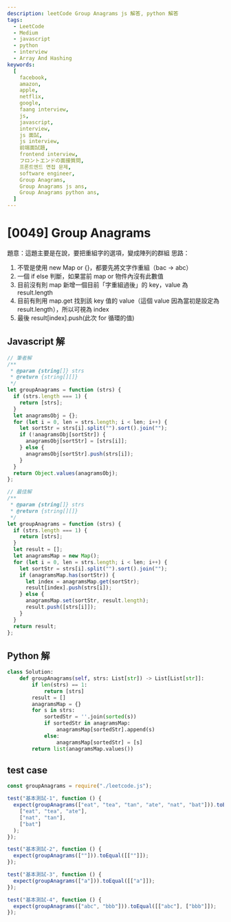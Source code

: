 ```yaml
---
description: leetCode Group Anagrams js 解答, python 解答
tags:
  - LeetCode
  - Medium
  - javascript
  - python
  - interview
  - Array And Hashing
keywords:
  [
    facebook,
    amazon,
    apple,
    netflix,
    google,
    faang interview,
    js,
    javascript,
    interview,
    js 面試,
    js interview,
    前端面試題,
    frontend interview,
    フロントエンドの面接質問,
    프론트엔드 면접 문제,
    software engineer,
    Group Anagrams,
    Group Anagrams js ans,
    Group Anagrams python ans,
  ]
---
```


# [0049] Group Anagrams

題意：這題主要是在說，要把重組字的選項，變成陣列的群組
思路：

1. 不管是使用 new Map or {}，都要先將文字作重組（bac -> abc）
2. 一個 if else 判斷，如果當前 map or 物件內沒有此數值
3. 目前沒有則 map 新增一個目前「字重組過後」的 key，value 為 result.length
4. 目前有則用 map.get 找到該 key 值的 value（這個 value 因為當初是設定為 result.length），所以可視為 index
5. 最後 result[index].push(此次 for 循環的值)

## Javascript 解

```js
// 筆者解
/**
 * @param {string[]} strs
 * @return {string[][]}
 */
let groupAnagrams = function (strs) {
  if (strs.length === 1) {
    return [strs];
  }
  let anagramsObj = {};
  for (let i = 0, len = strs.length; i < len; i++) {
    let sortStr = strs[i].split("").sort().join("");
    if (!anagramsObj[sortStr]) {
      anagramsObj[sortStr] = [strs[i]];
    } else {
      anagramsObj[sortStr].push(strs[i]);
    }
  }
  return Object.values(anagramsObj);
};
```

```js
// 最佳解
/**
 * @param {string[]} strs
 * @return {string[][]}
 */
let groupAnagrams = function (strs) {
  if (strs.length === 1) {
    return [strs];
  }
  let result = [];
  let anagramsMap = new Map();
  for (let i = 0, len = strs.length; i < len; i++) {
    let sortStr = strs[i].split("").sort().join("");
    if (anagramsMap.has(sortStr)) {
      let index = anagramsMap.get(sortStr);
      result[index].push(strs[i]);
    } else {
      anagramsMap.set(sortStr, result.length);
      result.push([strs[i]]);
    }
  }
  return result;
};
```

## Python 解

```python
class Solution:
    def groupAnagrams(self, strs: List[str]) -> List[List[str]]:
        if len(strs) == 1:
            return [strs]
        result = []
        anagramsMap = {}
        for s in strs:
            sortedStr = ''.join(sorted(s))
            if sortedStr in anagramsMap:
                anagramsMap[sortedStr].append(s)
            else:
                anagramsMap[sortedStr] = [s]
        return list(anagramsMap.values())
```

## test case

```js
const groupAnagrams = require("./leetcode.js");

test("基本測試-1", function () {
  expect(groupAnagrams(["eat", "tea", "tan", "ate", "nat", "bat"])).toEqual(
    ["eat", "tea", "ate"],
    ["nat", "tan"],
    ["bat"]
  );
});

test("基本測試-2", function () {
  expect(groupAnagrams([""])).toEqual([[""]]);
});

test("基本測試-3", function () {
  expect(groupAnagrams(["a"])).toEqual([["a"]]);
});

test("基本測試-4", function () {
  expect(groupAnagrams(["abc", "bbb"])).toEqual([["abc"], ["bbb"]]);
});
```
